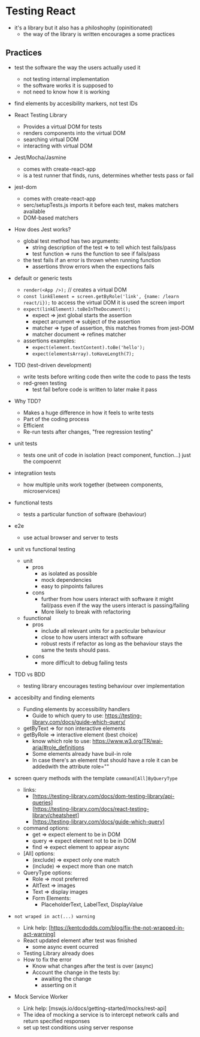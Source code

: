 # Testing React 
+ it's a library but it also has a philoshophy (opinitionated)
    + the way of the library is written encourages a some practices

## Practices
+ test the software the way the users actually used it
    + not testing internal implementation
    + the software works it is supposed to 
    + not need to know how it is working
+ find elements by accesibility markers, not test IDs

+ React Testing Library 
    + Provides a virtual DOM for tests
    + renders components into the virtual DOM
    + searching virtual DOM
    + interacting with virtual DOM
+ Jest/Mocha/Jasmine
    + comes with create-react-app
    + is a test runner that finds, runs, determines whether tests pass or fail

+ jest-dom
    + comes with create-react-app
    + serc/setupTests.js imports it before each test, makes matchers available
    + DOM-based matchers

+ How does Jest works? 
    + global test method has two arguments:
        + string description of the test => to tell which test fails/pass
        + test function => runs the function to see if fails/pass
    + the test fails if an error is thrown when running function
        + assertions throw errors when the expections fails

+ default or generic tests 
    + `render(<App />);` // creates a virtual DOM
    + `const linkElement = screen.getByRole('link', {name: /learn react/i});` to access the virtual DOM it is used the screen import
    + `expect(linkElement).toBeInTheDocument();`
        + expect => jext global starts the assertion
        + expect arcument => subject of the assertion
        + matcher => type of assertion, this matches fromes from jest-DOM
        + matcher document => refines matcher
    + assertions examples:
        + `expect(element.textContent).toBe('hello');`
        + `expect(elementsArray).toHaveLength(7);`


+ TDD (test-driven development)
    + write tests before writing code then write the code to pass the tests
    + red-green testing
        + test fail before code is written to later make it pass
+ Why TDD? 
    + Makes a huge difference in how it feels to write tests
    + Part of the coding process
    + Efficient
    + Re-run tests after changes, "free regression testing"

+ unit tests
    + tests one unit of code in isolation (react component, function...) just the compoennt
+ integratiion tests
    + how multiple units work together (between components, microservices)
+ functional tests
    + tests a particular function of software (behaviour)
+ e2e
    + use actual browser and server to tests

+ unit vs functional testing 
    + unit
        + pros 
            + as isolated as possible
            + mock dependencies
            + easy to pinpoints failures
        + cons
            + further from how users interact with software it might fail/pass even if the way the users interact is passing/failing
            + More likely to break with refactoring
    + fuunctional
        + pros
            + include all relevant units for a pacticular behaviour
            + close to how users interact with software
            + robust rests if refactor as long as the behaviour stays the same the tests should pass.
        + cons
            + more difficult to debug failing tests

+ TDD vs BDD
    + testing library encourages testing behaviour over implementation

+ accesibilty and finding elements
    + Funding elements by accessibility handlers
        + Guide to which query to use: https://testing-library.com/docs/guide-which-query/
    + getByText => for non interactive elements
    + getByRole => interactive element (best choice)
        + know which role to use: https://www.w3.org/TR/wai-aria/#role_definitions
        + Some elements already have  buil-in role
        + In case there's an element that should have a role it can be addedwith the attribute role=""

+ screen query methods with the template `command[All]ByQueryType`
    + links:
        + [https://testing-library.com/docs/dom-testing-library/api-queries]
        + [https://testing-library.com/docs/react-testing-library/cheatsheet]
        + [https://testing-library.com/docs/guide-which-query]
    + command options: 
        + get => expect element to be in DOM
        + query => expect element not to be in DOM
        + find => expect element to appear async
    + [All] options:
        + (exclude) => expect only one match
        + (include) => expect more than one match
    + QueryType options:
        + Role => most preferred
        + AltText => images
        + Text => display images
        + Form Elements:   
            + PlaceholderText, LabelText, DisplayValue

+ `not wraped in act(...) warning`
    + Link help: [https://kentcdodds.com/blog/fix-the-not-wrapped-in-act-warning]
    + React updated element after test was finished
        + some async event ocurred 
    + Testing Library already does
    + How to fix the error
        + Know what changes after the test is over (async)
        + Account the change in the tests by:
            + awaiting the change
            + asserting on it 

+ Mock Service Worker
    + Link help: [mswjs.io/docs/getting-started/mocks/rest-api]
    + The idea of mocking a service is to intercept network calls and return specified responses
    + set up test conditions using server response